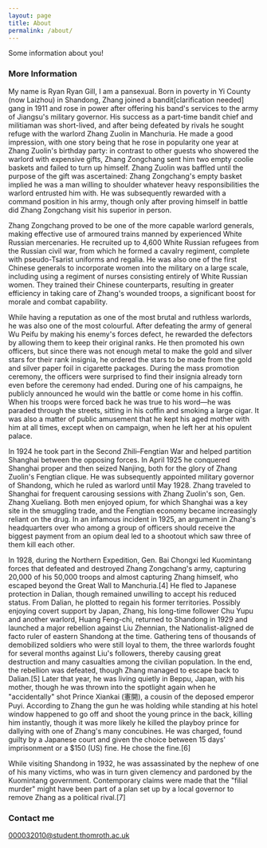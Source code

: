 ```yaml
---
layout: page
title: About
permalink: /about/
---
```


Some information about you!

### More Information
My name is Ryan Ryan Gill, I am a pansexual. 
Born in poverty in Yi County (now Laizhou) in Shandong, Zhang joined a bandit[clarification needed] gang in 1911 and rose in power after offering his band's services to the army of Jiangsu's military governor. His success as a part-time bandit chief and militiaman was short-lived, and after being defeated by rivals he sought refuge with the warlord Zhang Zuolin in Manchuria. He made a good impression, with one story being that he rose in popularity one year at Zhang Zuolin's birthday party: in contrast to other guests who showered the warlord with expensive gifts, Zhang Zongchang sent him two empty coolie baskets and failed to turn up himself. Zhang Zuolin was baffled until the purpose of the gift was ascertained: Zhang Zongchang's empty basket implied he was a man willing to shoulder whatever heavy responsibilities the warlord entrusted him with. He was subsequently rewarded with a command position in his army, though only after proving himself in battle did Zhang Zongchang visit his superior in person.

Zhang Zongchang proved to be one of the more capable warlord generals, making effective use of armoured trains manned by experienced White Russian mercenaries. He recruited up to 4,600 White Russian refugees from the Russian civil war, from which he formed a cavalry regiment, complete with pseudo-Tsarist uniforms and regalia. He was also one of the first Chinese generals to incorporate women into the military on a large scale, including using a regiment of nurses consisting entirely of White Russian women. They trained their Chinese counterparts, resulting in greater efficiency in taking care of Zhang's wounded troops, a significant boost for morale and combat capability.

While having a reputation as one of the most brutal and ruthless warlords, he was also one of the most colourful. After defeating the army of general Wu Peifu by making his enemy's forces defect, he rewarded the defectors by allowing them to keep their original ranks. He then promoted his own officers, but since there was not enough metal to make the gold and silver stars for their rank insignia, he ordered the stars to be made from the gold and silver paper foil in cigarette packages. During the mass promotion ceremony, the officers were surprised to find their insignia already torn even before the ceremony had ended. During one of his campaigns, he publicly announced he would win the battle or come home in his coffin. When his troops were forced back he was true to his word—he was paraded through the streets, sitting in his coffin and smoking a large cigar. It was also a matter of public amusement that he kept his aged mother with him at all times, except when on campaign, when he left her at his opulent palace.

In 1924 he took part in the Second Zhili–Fengtian War and helped partition Shanghai between the opposing forces. In April 1925 he conquered Shanghai proper and then seized Nanjing, both for the glory of Zhang Zuolin's Fengtian clique. He was subsequently appointed military governor of Shandong, which he ruled as warlord until May 1928. Zhang traveled to Shanghai for frequent carousing sessions with Zhang Zuolin's son, Gen. Zhang Xueliang. Both men enjoyed opium, for which Shanghai was a key site in the smuggling trade, and the Fengtian economy became increasingly reliant on the drug. In an infamous incident in 1925, an argument in Zhang's headquarters over who among a group of officers should receive the biggest payment from an opium deal led to a shootout which saw three of them kill each other.

In 1928, during the Northern Expedition, Gen. Bai Chongxi led Kuomintang forces that defeated and destroyed Zhang Zongchang's army, capturing 20,000 of his 50,000 troops and almost capturing Zhang himself, who escaped beyond the Great Wall to Manchuria.[4] He fled to Japanese protection in Dalian, though remained unwilling to accept his reduced status. From Dalian, he plotted to regain his former territories. Possibly enjoying covert support by Japan, Zhang, his long-time follower Chu Yupu and another warlord, Huang Feng-chi, returned to Shandong in 1929 and launched a major rebellion against Liu Zhennian, the Nationalist-aligned de facto ruler of eastern Shandong at the time. Gathering tens of thousands of demobilized soldiers who were still loyal to them, the three warlords fought for several months against Liu's followers, thereby causing great destruction and many casualties among the civilian population. In the end, the rebellion was defeated, though Zhang managed to escape back to Dalian.[5] Later that year, he was living quietly in Beppu, Japan, with his mother, though he was thrown into the spotlight again when he "accidentally" shot Prince Xiankai (憲開), a cousin of the deposed emperor Puyi. According to Zhang the gun he was holding while standing at his hotel window happened to go off and shoot the young prince in the back, killing him instantly, though it was more likely he killed the playboy prince for dallying with one of Zhang's many concubines. He was charged, found guilty by a Japanese court and given the choice between 15 days' imprisonment or a $150 (US) fine. He chose the fine.[6]

While visiting Shandong in 1932, he was assassinated by the nephew of one of his many victims, who was in turn given clemency and pardoned by the Kuomintang government. Contemporary claims were made that the "filial murder" might have been part of a plan set up by a local governor to remove Zhang as a political rival.[7]

### Contact me
 000032010@student.thomroth.ac.uk
